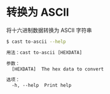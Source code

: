# 转换为 ASCII

将十六进制数据转换为 ASCII 字符串

```bash
$ cast to-ascii --help
```

```txt
用法：cast to-ascii [HEXDATA]

参数：
  [HEXDATA]  The hex data to convert

选项：
  -h, --help  Print help
```